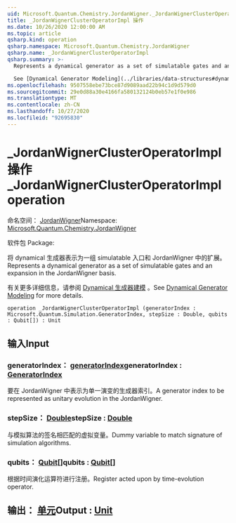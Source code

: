 ```yaml
---
uid: Microsoft.Quantum.Chemistry.JordanWigner._JordanWignerClusterOperatorImpl
title: _JordanWignerClusterOperatorImpl 操作
ms.date: 10/26/2020 12:00:00 AM
ms.topic: article
qsharp.kind: operation
qsharp.namespace: Microsoft.Quantum.Chemistry.JordanWigner
qsharp.name: _JordanWignerClusterOperatorImpl
qsharp.summary: >-
  Represents a dynamical generator as a set of simulatable gates and an expansion in the JordanWigner basis.

  See [Dynamical Generator Modeling](../libraries/data-structures#dynamical-generator-modeling) for more details.
ms.openlocfilehash: 9507558ebe73bce87d9089aad22b94c1d9d579d0
ms.sourcegitcommit: 29e0d88a30e4166fa580132124b0eb57e1f0e986
ms.translationtype: MT
ms.contentlocale: zh-CN
ms.lasthandoff: 10/27/2020
ms.locfileid: "92695830"
---
```

# <a name="_jordanwignerclusteroperatorimpl-operation"></a><span data-ttu-id="2776c-102">_JordanWignerClusterOperatorImpl 操作</span><span class="sxs-lookup"><span data-stu-id="2776c-102">_JordanWignerClusterOperatorImpl operation</span></span>

<span data-ttu-id="2776c-103">命名空间： [JordanWigner](xref:Microsoft.Quantum.Chemistry.JordanWigner)</span><span class="sxs-lookup"><span data-stu-id="2776c-103">Namespace: [Microsoft.Quantum.Chemistry.JordanWigner](xref:Microsoft.Quantum.Chemistry.JordanWigner)</span></span>

<span data-ttu-id="2776c-104">软件包 [](https://nuget.org/packages/)</span><span class="sxs-lookup"><span data-stu-id="2776c-104">Package: [](https://nuget.org/packages/)</span></span>


<span data-ttu-id="2776c-105">将 dynamical 生成器表示为一组 simulatable 入口和 JordanWigner 中的扩展。</span><span class="sxs-lookup"><span data-stu-id="2776c-105">Represents a dynamical generator as a set of simulatable gates and an expansion in the JordanWigner basis.</span></span>

<span data-ttu-id="2776c-106">有关更多详细信息，请参阅 [Dynamical 生成器建模](../libraries/data-structures#dynamical-generator-modeling) 。</span><span class="sxs-lookup"><span data-stu-id="2776c-106">See [Dynamical Generator Modeling](../libraries/data-structures#dynamical-generator-modeling) for more details.</span></span>

```qsharp
operation _JordanWignerClusterOperatorImpl (generatorIndex : Microsoft.Quantum.Simulation.GeneratorIndex, stepSize : Double, qubits : Qubit[]) : Unit
```


## <a name="input"></a><span data-ttu-id="2776c-107">输入</span><span class="sxs-lookup"><span data-stu-id="2776c-107">Input</span></span>

### <a name="generatorindex--generatorindex"></a><span data-ttu-id="2776c-108">generatorIndex： [generatorIndex](xref:Microsoft.Quantum.Simulation.GeneratorIndex)</span><span class="sxs-lookup"><span data-stu-id="2776c-108">generatorIndex : [GeneratorIndex](xref:Microsoft.Quantum.Simulation.GeneratorIndex)</span></span>

<span data-ttu-id="2776c-109">要在 JordanWigner 中表示为单一演变的生成器索引。</span><span class="sxs-lookup"><span data-stu-id="2776c-109">A generator index to be represented as unitary evolution in the JordanWigner.</span></span>


### <a name="stepsize--double"></a><span data-ttu-id="2776c-110">stepSize： [Double](xref:microsoft.quantum.lang-ref.double)</span><span class="sxs-lookup"><span data-stu-id="2776c-110">stepSize : [Double](xref:microsoft.quantum.lang-ref.double)</span></span>

<span data-ttu-id="2776c-111">与模拟算法的签名相匹配的虚拟变量。</span><span class="sxs-lookup"><span data-stu-id="2776c-111">Dummy variable to match signature of simulation algorithms.</span></span>


### <a name="qubits--qubit"></a><span data-ttu-id="2776c-112">qubits： [Qubit](xref:microsoft.quantum.lang-ref.qubit)[]</span><span class="sxs-lookup"><span data-stu-id="2776c-112">qubits : [Qubit](xref:microsoft.quantum.lang-ref.qubit)[]</span></span>

<span data-ttu-id="2776c-113">根据时间演化运算符进行注册。</span><span class="sxs-lookup"><span data-stu-id="2776c-113">Register acted upon by time-evolution operator.</span></span>



## <a name="output--unit"></a><span data-ttu-id="2776c-114">输出： [单元](xref:microsoft.quantum.lang-ref.unit)</span><span class="sxs-lookup"><span data-stu-id="2776c-114">Output : [Unit](xref:microsoft.quantum.lang-ref.unit)</span></span>

